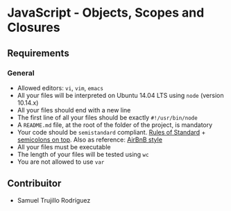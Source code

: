 # JavaScript - Objects, Scopes and Closures
## Requirements

### General

-   Allowed editors: `vi`, `vim`, `emacs`
-   All your files will be interpreted on Ubuntu 14.04 LTS using `node` (version 10.14.x)
-   All your files should end with a new line
-   The first line of all your files should be exactly `#!/usr/bin/node`
-   A `README.md` file, at the root of the folder of the project, is mandatory
-   Your code should be `semistandard` compliant. [Rules of Standard](https://intranet.hbtn.io/rltoken/LzTXpt_3kwzaaEQFTvq2UQ "Rules of Standard") + [semicolons on top](https://intranet.hbtn.io/rltoken/_6jQeRtew2qeam8OzERXPw "semicolons on top"). Also as reference: [AirBnB style](https://intranet.hbtn.io/rltoken/D8wEPwvtilCjNqotmoSruw "AirBnB style")
-   All your files must be executable
-   The length of your files will be tested using `wc`
-   You are not allowed to use `var`

## Contribuitor
- Samuel Trujillo Rodríguez